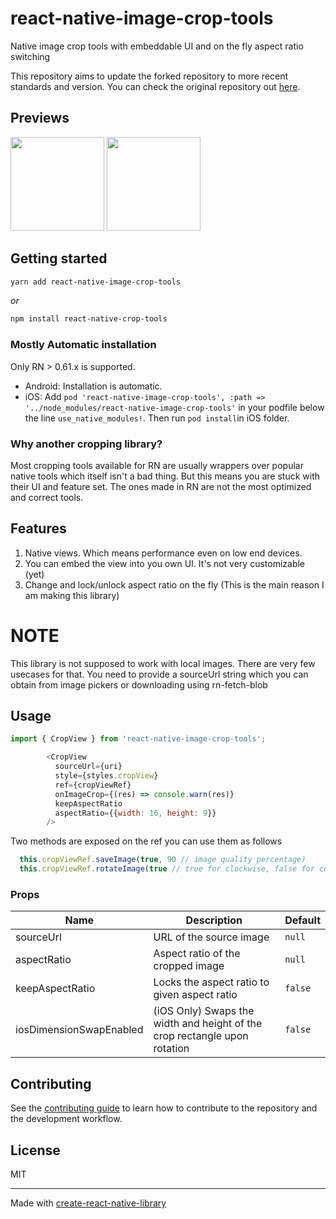 # react-native-image-crop-tools

Native image crop tools with embeddable UI and on the fly aspect ratio switching

This repository aims to update the forked repository to more recent standards and version.
You can check the original repository out [here](https://github.com/hhunaid/react-native-image-crop-tools).

## Previews
<p float="left">
  <img src="https://github.com/hhunaid/react-native-image-crop-tools/blob/master/previews/android-preview.gif?raw=true" width="150" />
  <img src="https://github.com/hhunaid/react-native-image-crop-tools/blob/master/previews/ios-preview.gif?raw=true" width="150" />
</p>

## Getting started

```sh
yarn add react-native-image-crop-tools
```

*or*
```sh
npm install react-native-crop-tools
```

### Mostly Automatic installation

Only RN > 0.61.x is supported.
- Android: Installation is automatic.
- iOS: Add `pod 'react-native-image-crop-tools', :path => '../node_modules/react-native-image-crop-tools'` in your podfile below the line `use_native_modules!`. Then run `pod install`in iOS folder.

### Why another cropping library?

Most cropping tools available for RN are usually wrappers over popular native tools which itself isn't a bad thing. But this means you are stuck with their UI and feature set. The ones made in RN are not the most optimized and correct tools.

## Features

1. Native views. Which means performance even on low end devices.
2. You can embed the view into you own UI. It's not very customizable (yet)
3. Change and lock/unlock aspect ratio on the fly (This is the main reason I am making this library)

# NOTE

This library is not supposed to work with local images. There are very few usecases for that. You need to provide a sourceUrl string which you can obtain from image pickers or downloading using rn-fetch-blob

## Usage
```javascript
import { CropView } from 'react-native-image-crop-tools';

        <CropView
          sourceUrl={uri}
          style={styles.cropView}
          ref={cropViewRef}
          onImageCrop={(res) => console.warn(res)}
          keepAspectRatio
          aspectRatio={{width: 16, height: 9}}
        />
```

Two methods are exposed on the ref you can use them as follows

```javascript
  this.cropViewRef.saveImage(true, 90 // image quality percentage)
  this.cropViewRef.rotateImage(true // true for clockwise, false for counterclockwise)
```

### Props

| Name                    | Description                                                               | Default |
|-------------------------|---------------------------------------------------------------------------|---------|
| sourceUrl               | URL of the source image                                                   | `null`  |
| aspectRatio             | Aspect ratio of the cropped image                                         | `null`  |
| keepAspectRatio         | Locks the aspect ratio to given aspect ratio                              | `false` |
| iosDimensionSwapEnabled | (iOS Only) Swaps the width and height of the crop rectangle upon rotation | `false` |


## Contributing

See the [contributing guide](CONTRIBUTING.md) to learn how to contribute to the repository and the development workflow.

## License

MIT

---

Made with [create-react-native-library](https://github.com/callstack/react-native-builder-bob)
